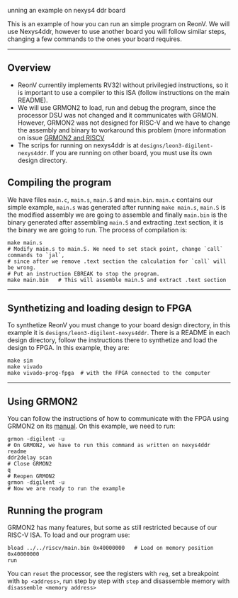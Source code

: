 unning an example on nexys4 ddr board

This is an example of how you can run an simple program on ReonV. We will use Nexys4ddr, however to use another board you will follow similar steps, 
changing a few commands to the ones your board requires.

---
## Overview
* ReonV currentily implements RV32I without privilegied instructions, so it is important to use a compiler to this ISA (follow instructions on the main README). 
* We will use GRMON2 to load, run and debug the program, since the processor DSU was not changed and it communicates with GRMON. However, GRMON2 was not designed for RISC-V and we have to change the assembly and binary to workaround this problem (more information on issue [GRMON2 and RISCV](https://github.com/lcbcFoo/ReonV/issues/5)
* The scrips for running on nexys4ddr is at `designs/leon3-digilent-nexys4ddr`. If you are running on other board, you must use its own design directory.

## Compiling the program
We have files `main.c`, `main.s`, `main.S` and `main.bin`. `main.c` contains our simple example, `main.s` was generated after running `make main.s`, `main.S` is the modified assembly we are going to assemble and finally `main.bin` is the binary generated after assembling `main.S` and extracting .text section, it is the binary we are going to run. The process of compilation is:
```
make main.s
# Modify main.s to main.S. We need to set stack point, change `call` commands to `jal`, 
# since after we remove .text section the calculation for `call` will be wrong. 
# Put an instruction EBREAK to stop the program.
make main.bin   # This will assemble main.S and extract .text section 
```

---
## Synthetizing and loading design to FPGA
To synthetize ReonV you must change to your board design directory, in this example it is `designs/leon3-digilent-nexys4ddr`. There is a README in each design directory, follow the instructions there to synthetize and load the design to FPGA. In this example, they are:
```
make sim
make vivado
make vivado-prog-fpga  # with the FPGA connected to the computer 
```

---
## Using GRMON2
You can follow the instructions of how to communicate with the FPGA using GRMON2 on its [manual](http://www.gaisler.com/doc/grmon2.pdf). On this example, we need to run:
```
grmon -digilent -u
# On GRMON2, we have to run this command as written on nexys4ddr readme
ddr2delay scan
# Close GRMON2
q
# Reopen GRMON2
grmon -digilent -u
# Now we are ready to run the example
```

## Running the program
GRMON2 has many features, but some as still restricted because of our RISC-V ISA. To load and our program use:
```
bload ../../riscv/main.bin 0x40000000   # Load on memory position 0x40000000
run
```
You can `reset` the processor, see the registers with `reg`, set a breakpoint with `bp <address>`, run step by step with `step` and disassemble memory with `disassemble <memory address>`
